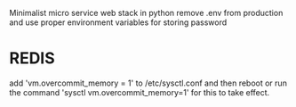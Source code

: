 Minimalist micro service web stack in python
remove .env from production and use proper environment variables for storing password

# REDIS
add  'vm.overcommit_memory = 1' to /etc/sysctl.conf 
and then reboot or run the command 'sysctl vm.overcommit_memory=1' for this to take effect.